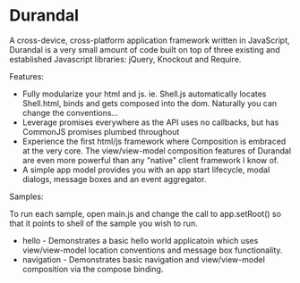 # Durandal

A cross-device, cross-platform application framework written in JavaScript, Durandal is a very small amount of code built on top of three existing and established Javascript libraries: jQuery, Knockout and Require. 

Features:

* Fully modularize your html and js. ie. Shell.js automatically locates Shell.html, binds and gets composed into the dom. Naturally you can change the conventions…
* Leverage promises everywhere as the API uses no callbacks, but has CommonJS promises plumbed throughout
* Experience the first html/js framework where Composition is embraced at the very core. The view/view-model composition features of Durandal are even more powerful than any "native" client framework I know of.
* A simple app model provides you with an app start lifecycle, modal dialogs, message boxes and an event aggregator.

Samples:

To run each sample, open main.js and change the call to app.setRoot() so that it points to shell of the sample you wish to run.

* hello - Demonstrates a basic hello world applicatoin which uses view/view-model location conventions and message box functionality.
* navigation - Demonstrates basic navigation and view/view-model composition via the compose binding.